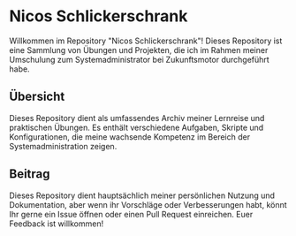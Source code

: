 # Nicos Schlickerschrank

Willkommen im Repository "Nicos Schlickerschrank"! Dieses Repository ist eine Sammlung von Übungen und Projekten, die ich im Rahmen meiner Umschulung zum Systemadministrator bei Zukunftsmotor durchgeführt habe.

## Übersicht

Dieses Repository dient als umfassendes Archiv meiner Lernreise und praktischen Übungen. Es enthält verschiedene Aufgaben, Skripte und Konfigurationen, die meine wachsende Kompetenz im Bereich der Systemadministration zeigen.
## Beitrag

Dieses Repository dient hauptsächlich meiner persönlichen Nutzung und Dokumentation, aber wenn ihr Vorschläge oder Verbesserungen habt, könnt Ihr gerne ein Issue öffnen oder einen Pull Request einreichen. Euer Feedback ist willkommen!